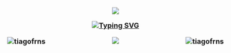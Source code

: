 <h3 align="center">

![](https://capsule-render.vercel.app/api?type=waving&height=120&color=gradient&textBg=false&section=header)


  <a href="https://git.io/typing-svg"><img src="https://readme-typing-svg.demolab.com?font=Fira+Code&pause=1000&center=true&vCenter=true&random=false&width=435&lines=Hello!+Welcome+to+my+github+page;I+am+Tiago+Fernandes" alt="Typing SVG" /></a>

<p align="center">
  
</p>


<div align="center">
<p><img align="left" src="https://github-readme-stats.vercel.app/api/top-langs?username=tiagofrns&show_icons=true&theme=dark&locale=en&layout=compact" alt="tiagofrns" /></p>

<p><img align="right" src="https://github-readme-streak-stats.herokuapp.com/?user=tiagofrns&theme=dark" alt="tiagofrns" /></p>

<!--



- 🔭 I’m currently working on ...
- 🌱 I’m currently learning ...
- 👯 I’m looking to collaborate on ...
- 🤔 I’m looking for help with ...
- 💬 Ask me about ...
- 📫 How to reach me: ...
- 😄 Pronouns: ...
- ⚡ Fun fact: ...
-->
![](https://capsule-render.vercel.app/api?type=waving&height=120&color=gradient&textBg=false&section=footer)
